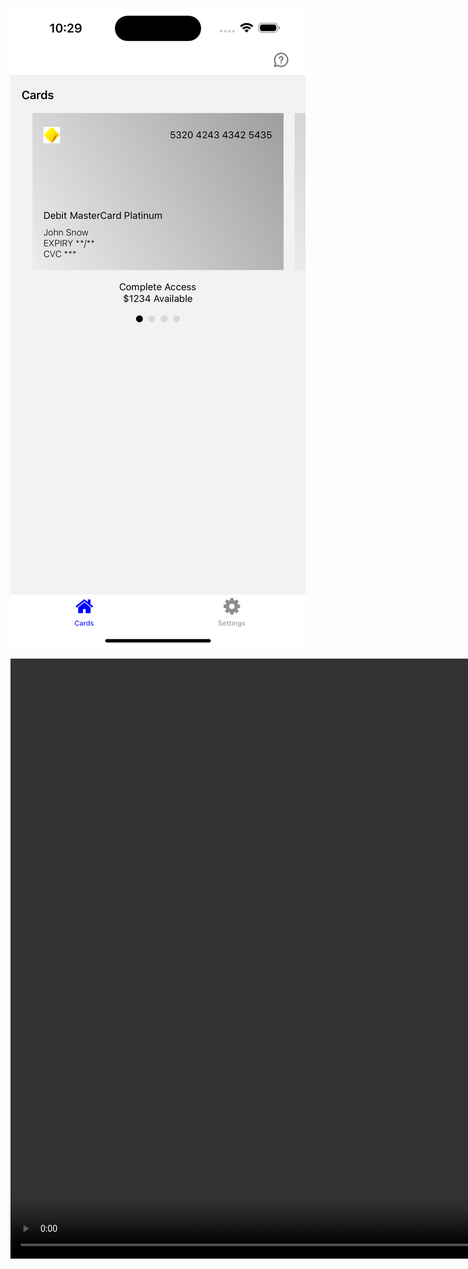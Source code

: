![alt text](<assets/Simulator Screenshot - iPhone 15 Pro Max - 2024-03-24 at 10.29.35.png>)

<video width="1280" height="960" controls>
  <source src="assets/Screen Recording 2024-03-24 at 10.31.57 AM.mov" type="video/mp4">
</video>
